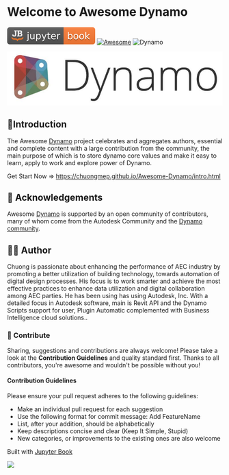 # Welcome to Awesome Dynamo

[![Jupyter Book Badge](images/jupyterbook.svg)](https://jupyterbook.org)
[![Awesome](https://awesome.re/badge.svg)](https://awesome.re) ![Dynamo](https://img.shields.io/badge/Dynamo-Autodesk-blue)

![](images/DynamoBackground.png)

## 🧠Introduction

The Awesome [Dynamo](https://dynamobim.org/) project celebrates and aggregates authors, essential and complete content with a large contribution from the community, the main purpose of which is to store dynamo core values and make it easy to learn, apply to work and explore power of Dynamo.

Get Start Now => https://chuongmep.github.io/Awesome-Dynamo/intro.html

## 🦠 Acknowledgements

Awesome [Dynamo](https://dynamobim.org/) is supported by an open community of contributors, many of whom come from the Autodesk Community and the [Dynamo community](https://forum.dynamobim.com/).

## 🤷‍♀️ Author

Chuong is passionate about enhancing the performance of AEC industry by promoting a better utilization of building technology, towards automation of digital design processes. His focus is to work smarter and achieve the most effective practices to enhance data utilization and digital collaboration among AEC parties. He has been using has using Autodesk, Inc. With a detailed focus in Autodesk software, main is Revit API and the Dynamo Scripts support for user, Plugin Automatic complemented with Business Intelligence cloud solutions..

### 🤼 Contribute
Sharing, suggestions and contributions are always welcome! Please take a look at the **Contribution Guidelines** and quality standard first. Thanks to all contributors, you're awesome and wouldn't be possible without you!
#### Contribution Guidelines

Please ensure your pull request adheres to the following guidelines:

- Make an individual pull request for each suggestion
- Use the following format for commit message: Add FeatureName
- List, after your addition, should be alphabetically
- Keep descriptions concise and clear (Keep It Simple, Stupid)
- New categories, or improvements to the existing ones are also welcome

Built with [Jupyter Book](https://jupyterbook.org/en/stable/intro.html)

<a href = "https://github.com/chuongmep/Awesome-Dynamo/graphs/contributors">
  <img src = "https://contrib.rocks/image?repo=chuongmep/Awesome-Dynamo"/>
</a>

